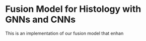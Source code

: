 # Fusion Model for Histology with GNNs and CNNs

This is an implementation of our fusion model that enhan